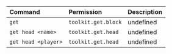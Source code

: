 | Command | Permission | Description |
| :------ | :--------- | :---------- |
| `get` | `toolkit.get.block` | undefined |
| `get head <name>` | `toolkit.get.head` | undefined |
| `get head <player>` | `toolkit.get.head` | undefined |